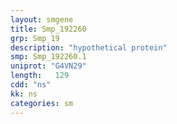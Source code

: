 ```yaml
---
layout: smgene
title: Smp_192260
grp: Smp_19
description: "hypothetical protein"
smp: Smp_192260.1
uniprot: "G4VN29"
length:   129
cdd: "ns"
kk: ns
categories: sm
---
```


